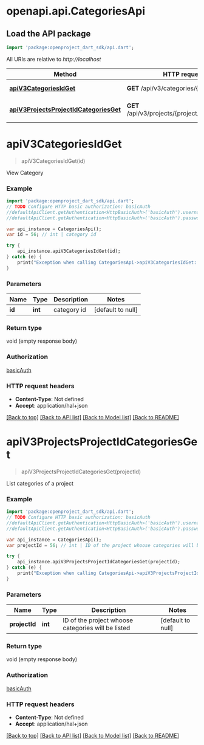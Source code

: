 # openapi.api.CategoriesApi

## Load the API package
```dart
import 'package:openproject_dart_sdk/api.dart';
```

All URIs are relative to *http://localhost*

Method | HTTP request | Description
------------- | ------------- | -------------
[**apiV3CategoriesIdGet**](CategoriesApi.md#apiV3CategoriesIdGet) | **GET** /api/v3/categories/{id} | View Category
[**apiV3ProjectsProjectIdCategoriesGet**](CategoriesApi.md#apiV3ProjectsProjectIdCategoriesGet) | **GET** /api/v3/projects/{project_id}/categories | List categories of a project


# **apiV3CategoriesIdGet**
> apiV3CategoriesIdGet(id)

View Category

### Example 
```dart
import 'package:openproject_dart_sdk/api.dart';
// TODO Configure HTTP basic authorization: basicAuth
//defaultApiClient.getAuthentication<HttpBasicAuth>('basicAuth').username = 'YOUR_USERNAME'
//defaultApiClient.getAuthentication<HttpBasicAuth>('basicAuth').password = 'YOUR_PASSWORD';

var api_instance = CategoriesApi();
var id = 56; // int | category id

try { 
    api_instance.apiV3CategoriesIdGet(id);
} catch (e) {
    print("Exception when calling CategoriesApi->apiV3CategoriesIdGet: $e\n");
}
```

### Parameters

Name | Type | Description  | Notes
------------- | ------------- | ------------- | -------------
 **id** | **int**| category id | [default to null]

### Return type

void (empty response body)

### Authorization

[basicAuth](../README.md#basicAuth)

### HTTP request headers

 - **Content-Type**: Not defined
 - **Accept**: application/hal+json

[[Back to top]](#) [[Back to API list]](../README.md#documentation-for-api-endpoints) [[Back to Model list]](../README.md#documentation-for-models) [[Back to README]](../README.md)

# **apiV3ProjectsProjectIdCategoriesGet**
> apiV3ProjectsProjectIdCategoriesGet(projectId)

List categories of a project

### Example 
```dart
import 'package:openproject_dart_sdk/api.dart';
// TODO Configure HTTP basic authorization: basicAuth
//defaultApiClient.getAuthentication<HttpBasicAuth>('basicAuth').username = 'YOUR_USERNAME'
//defaultApiClient.getAuthentication<HttpBasicAuth>('basicAuth').password = 'YOUR_PASSWORD';

var api_instance = CategoriesApi();
var projectId = 56; // int | ID of the project whoose categories will be listed

try { 
    api_instance.apiV3ProjectsProjectIdCategoriesGet(projectId);
} catch (e) {
    print("Exception when calling CategoriesApi->apiV3ProjectsProjectIdCategoriesGet: $e\n");
}
```

### Parameters

Name | Type | Description  | Notes
------------- | ------------- | ------------- | -------------
 **projectId** | **int**| ID of the project whoose categories will be listed | [default to null]

### Return type

void (empty response body)

### Authorization

[basicAuth](../README.md#basicAuth)

### HTTP request headers

 - **Content-Type**: Not defined
 - **Accept**: application/hal+json

[[Back to top]](#) [[Back to API list]](../README.md#documentation-for-api-endpoints) [[Back to Model list]](../README.md#documentation-for-models) [[Back to README]](../README.md)

